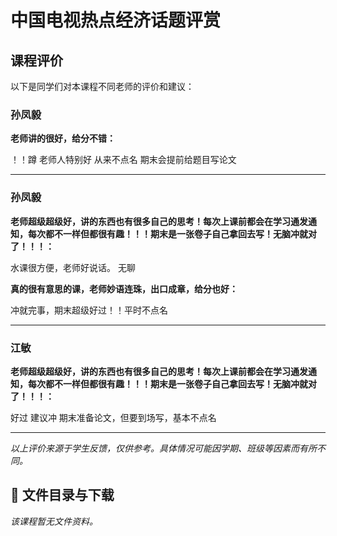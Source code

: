 # 中国电视热点经济话题评赏

## 课程评价

以下是同学们对本课程不同老师的评价和建议：

### 孙凤毅

**老师讲的很好，给分不错：**

！！蹲 老师人特别好 从来不点名 期末会提前给题目写论文

---

### 孙凤毅

**老师超级超级好，讲的东西也有很多自己的思考！每次上课前都会在学习通发通知，每次都不一样但都很有趣！！！期末是一张卷子自己拿回去写！无脑冲就对了！！！：**

水课很方便，老师好说话。   无聊

**真的很有意思的课，老师妙语连珠，出口成章，给分也好：**

冲就完事，期末超级好过！！平时不点名

---

### 江敏

**老师超级超级好，讲的东西也有很多自己的思考！每次上课前都会在学习通发通知，每次都不一样但都很有趣！！！期末是一张卷子自己拿回去写！无脑冲就对了！！！：**

好过 建议冲 期末准备论文，但要到场写，基本不点名

---

*以上评价来源于学生反馈，仅供参考。具体情况可能因学期、班级等因素而有所不同。*
## 📄 文件目录与下载

_该课程暂无文件资料。_

